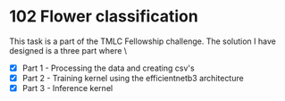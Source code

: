 # 102 Flower classification

This task is a part of the TMLC Fellowship challenge. The solution I have designed is a three part where \
- [x] Part 1 - Processing the data and creating csv's 
- [x] Part 2 - Training kernel using the efficientnetb3 architecture 
- [x] Part 3 - Inference kernel 
